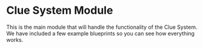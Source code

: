 ﻿# Clue System Module

This is the main module that will handle the functionality of the Clue System. We have included a few example blueprints so you can see how everything works. 
